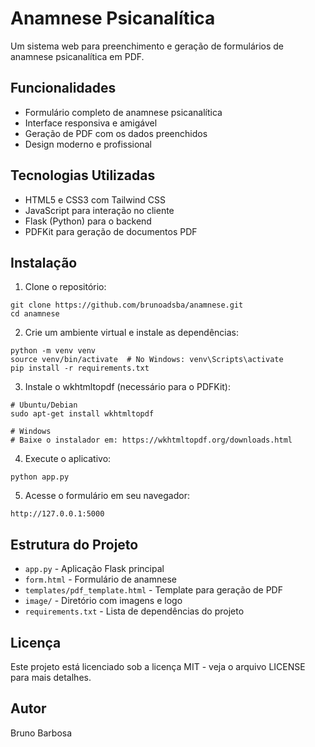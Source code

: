 # Anamnese Psicanalítica

Um sistema web para preenchimento e geração de formulários de anamnese psicanalítica em PDF.

## Funcionalidades

- Formulário completo de anamnese psicanalítica
- Interface responsiva e amigável
- Geração de PDF com os dados preenchidos
- Design moderno e profissional

## Tecnologias Utilizadas

- HTML5 e CSS3 com Tailwind CSS
- JavaScript para interação no cliente
- Flask (Python) para o backend
- PDFKit para geração de documentos PDF

## Instalação

1. Clone o repositório:
```
git clone https://github.com/brunoadsba/anamnese.git
cd anamnese
```

2. Crie um ambiente virtual e instale as dependências:
```
python -m venv venv
source venv/bin/activate  # No Windows: venv\Scripts\activate
pip install -r requirements.txt
```

3. Instale o wkhtmltopdf (necessário para o PDFKit):
```
# Ubuntu/Debian
sudo apt-get install wkhtmltopdf

# Windows
# Baixe o instalador em: https://wkhtmltopdf.org/downloads.html
```

4. Execute o aplicativo:
```
python app.py
```

5. Acesse o formulário em seu navegador:
```
http://127.0.0.1:5000
```

## Estrutura do Projeto

- `app.py` - Aplicação Flask principal
- `form.html` - Formulário de anamnese
- `templates/pdf_template.html` - Template para geração de PDF
- `image/` - Diretório com imagens e logo
- `requirements.txt` - Lista de dependências do projeto

## Licença

Este projeto está licenciado sob a licença MIT - veja o arquivo LICENSE para mais detalhes.

## Autor

Bruno Barbosa 